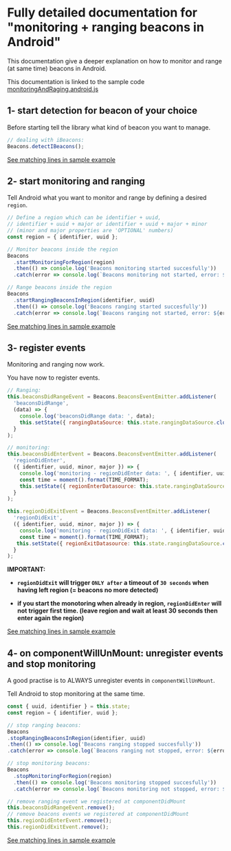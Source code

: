 # Fully detailed documentation for "monitoring + ranging beacons in Android"

This documentation give a deeper explanation on how to monitor and range (at same time) beacons in Android.

This documentation is linked to the sample code [monitoringAndRaging.android.js](./monitoringAndRaging.android.js)

## 1- start detection for beacon of your choice

Before starting tell the library what kind of beacon you want to manage.

```javascript
// dealing with iBeacons:
Beacons.detectIBeacons();
```

[See matching lines in sample example](https://github.com/MacKentoch/react-native-beacons-manager-new/blob/master/examples/samples/monitoringAndRanging.android.js#L34)

## 2- start monitoring and ranging

Tell Android what you want to monitor and range by defining a desired `region`.


```javascript
// Define a region which can be identifier + uuid,
// identifier + uuid + major or identifier + uuid + major + minor
// (minor and major properties are 'OPTIONAL' numbers)
const region = { identifier, uuid };

// Monitor beacons inside the region
Beacons
  .startMonitoringForRegion(region)
  .then(() => console.log('Beacons monitoring started succesfully'))
  .catch(error => console.log(`Beacons monitoring not started, error: ${error}`));

// Range beacons inside the region
Beacons
  .startRangingBeaconsInRegion(identifier, uuid)
  .then(() => console.log('Beacons ranging started succesfully'))
  .catch(error => console.log(`Beacons ranging not started, error: ${error}`));
```

[See matching lines in sample example](https://github.com/MacKentoch/react-native-beacons-manager-new/blob/master/examples/samples/monitoringAndRanging.android.js#L36)

## 3- register events

Monitoring and ranging now work.

You have now to register events.

```javascript
// Ranging:
this.beaconsDidRangeEvent = Beacons.BeaconsEventEmitter.addListener(
  'beaconsDidRange',
  (data) => {
    console.log('beaconsDidRange data: ', data);
    this.setState({ rangingDataSource: this.state.rangingDataSource.cloneWithRows(data.beacons) });
  }
);

// monitoring:
this.beaconsDidEnterEvent = Beacons.BeaconsEventEmitter.addListener(
  'regionDidEnter',
  ({ identifier, uuid, minor, major }) => {
    console.log('monitoring - regionDidEnter data: ', { identifier, uuid, minor, major });
    const time = moment().format(TIME_FORMAT);
    this.setState({ regionEnterDatasource: this.state.rangingDataSource.cloneWithRows([{ identifier, uuid, minor, major, time }]) });
  }
);

this.regionDidExitEvent = Beacons.BeaconsEventEmitter.addListener(
  'regionDidExit',
  ({ identifier, uuid, minor, major }) => {
    console.log('monitoring - regionDidExit data: ', { identifier, uuid, minor, major });
    const time = moment().format(TIME_FORMAT);
   this.setState({ regionExitDatasource: this.state.rangingDataSource.cloneWithRows([{ identifier, uuid, minor, major, time }]) });
  }
);
```

**IMPORTANT:**
- **`regionDidExit` will trigger `ONLY after` a timeout of `30 seconds` when having left region (= beacons no more detected)**

- **if you start the monotoring when already in region, `regionDidEnter` will not trigger first time. (leave region and wait at least 30 seconds then enter again the region)**


[See matching lines in sample example](https://github.com/MacKentoch/react-native-beacons-manager-new/blob/master/examples/samples/monitoringAndRanging.android.js#L54)


## 4- on componentWillUnMount: unregister events and stop monitoring

A good practise is to ALWAYS unregister events in `componentWillUnMount`.

Tell Android to stop monitoring at the same time.

```javascript
const { uuid, identifier } = this.state;
const region = { identifier, uuid };

// stop ranging beacons:
Beacons
.stopRangingBeaconsInRegion(identifier, uuid)
.then(() => console.log('Beacons ranging stopped succesfully'))
.catch(error => console.log(`Beacons ranging not stopped, error: ${error}`));

// stop monitoring beacons:
Beacons
  .stopMonitoringForRegion(region)
  .then(() => console.log('Beacons monitoring stopped succesfully'))
  .catch(error => console.log(`Beacons monitoring not stopped, error: ${error}`));

// remove ranging event we registered at componentDidMount
this.beaconsDidRangeEvent.remove();
// remove beacons events we registered at componentDidMount
this.regionDidEnterEvent.remove();
this.regionDidExitEvent.remove();
```

[See matching lines in sample example](https://github.com/MacKentoch/react-native-beacons-manager-new/blob/master/examples/samples/monitoringAndRanging.android.js#L87)
